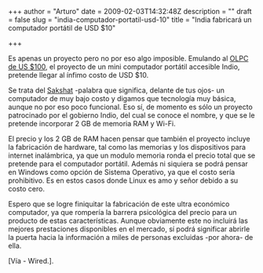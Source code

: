 +++
author = "Arturo"
date = 2009-02-03T14:32:48Z
description = ""
draft = false
slug = "india-computador-portatil-usd-10"
title = "India fabricará un computador portátil de USD $10"

+++

Es apenas un proyecto pero no por eso algo imposible. Emulando al [OLPC de US $100](http://one.laptop.org/), el proyecto de un mini computador portátil accesible Indio,  pretende llegar al ínfimo costo de USD $10.

Se trata del [Sakshat](https://www.theguardian.com/world/2009/feb/02/india-computer-cheapest) -palabra que significa, delante de tus ojos- un computador de muy bajo costo y digamos que tecnología muy básica, aunque no por eso poco funcional. Eso sí, de momento es sólo un proyecto patrocinado por el gobierno Indio, del cual se conoce el nombre, y que se le pretende incorporar 2 GB de memoria RAM y Wi-Fi.

El precio y los 2 GB de RAM hacen pensar que también el proyecto incluye la fabricación de hardware, tal como las memorias y los dispositivos para internet inalámbrica, ya que un modulo memoria ronda el precio total que se pretende para el computador portátil. Además ni siquiera se podrá pensar en Windows como opción de Sistema Operativo, ya que el costo sería prohibitivo. Es en estos casos donde Linux es amo y señor debido a su costo cero.

Espero que se logre finiquitar la fabricación de este ultra económico computador, ya que rompería la barrera psicológica del precio para un producto de estas características. Aunque obviamente este no incluirá las mejores prestaciones disponibles en el mercado, sí podrá significar abrirle la puerta hacia la información a miles de personas excluidas -por ahora- de ella.

[Vía - Wired.].

